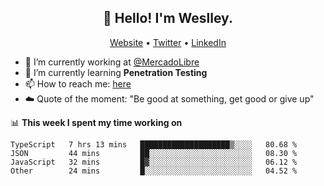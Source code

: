 <h2 align="center">👋 Hello! I'm Weslley.</h2>
<p align="center">
  <a href="http://weslleyneri.com.br">Website</a> •
  <a href="https://twitter.com/Weslley_Neri">Twitter</a> •
  <a href="https://www.linkedin.com/in/weslley-neri-3658908b">LinkedIn</a>
</p>


- 🔭 I’m currently working at [@MercadoLibre](https://github.com/mercadolibre)
- 🌱 I’m currently learning **Penetration Testing**
- 📫 How to reach me: [here](mailto:weslley39@gmail.com)
- ☁️ Quote of the moment: "Be good at something, get good or give up"

📊 **This week I spent my time working on**
<!--START_SECTION:waka-->

```text
TypeScript   7 hrs 13 mins   ████████████████████▒░░░░   80.68 %
JSON         44 mins         ██░░░░░░░░░░░░░░░░░░░░░░░   08.30 %
JavaScript   32 mins         █▓░░░░░░░░░░░░░░░░░░░░░░░   06.12 %
Other        24 mins         █░░░░░░░░░░░░░░░░░░░░░░░░   04.52 %
```

<!--END_SECTION:waka-->

<!-- Inspired by https://github.com/gruselhaus/gruselhaus -->